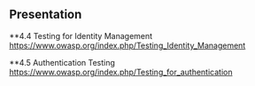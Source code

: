 ## Presentation

**4.4 Testing for Identity Management
https://www.owasp.org/index.php/Testing_Identity_Management

**4.5 Authentication Testing 
https://www.owasp.org/index.php/Testing_for_authentication
